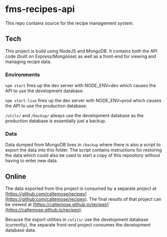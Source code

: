 # fms-recipes-api

This repo contains source for the recipe management system.

## Tech

This project is build using NodeJS and MongoDB. It contains both the API code (built on Express/Mongoose) as well as a front-end for viewing and managing recipe data.

### Environments

`npm start` fires up the dev server with NODE_ENV=dev which causes the API to use the development database.

`npm start-live` fires up the dev server with NODE_ENV=prod which causes the API to use the production database.

`/utils/` and `/backup/` always use the development database as the production database is essentially just a backup.

### Data

Data dumped from MongoDB lives in `/backup` where there is also a script to export the data into this folder. The script contains instructions for restoring the data which could also be used to start a copy of this repository without having to enter new data.

## Online

The data exported from this project is consumed by a separate project at [https://github.com/caltemose/recipes](https://github.com/caltemose/recipes). The final results of that project can be viewed at [https://caltemose.github.io/recipes](https://caltemose.github.io/recipes).

Because the export utilities in `/utils/` use the development database (currently), the separate front-end project consumes the development database data.
